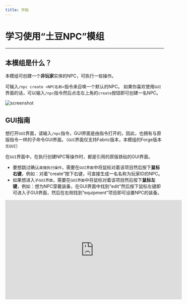 ```yaml
---
title: 开始
---
```


# 学习使用“土豆NPC”模组

---


## 本模组是什么？

本模组可创建一个**非玩家**实体的NPC，可执行一些操作。

可输入`/npc create <NPC名称>`指令来召唤一个默认的NPC。
如果你喜欢使用`GUI`界面的话，可以输入`/npc`指令然后点击左上角的`create`按钮即可创建一名NPC。

![screenshot](../../assets/img/main_background.png)

## GUI指南

想打开`GUI`界面，请输入`/npc`指令，GUI界面是由指令打开的，因此，也拥有与原版指令一样的子命令GUI界面。（`GUI`界面仅支持Fabric版本，本模组的Forge版本`无GUI`）

在`GUI`界面中，在执行创建NPC等操作时，都是引用的原版铁砧的GUI界面。

* 要想跳过确认`直接执行操作`，需要在`GUI界面`中将鼠标对着该项目然后按下**鼠标右键**，例如：对着“create”按下右键，可直接生成一名名称为玩家ID的NPC。
* 如果想进入`子GUI界面`，需要在`GUI界面`中将鼠标对着该项目然后按下**鼠标左键**，例如：想为NPC穿戴装备，在GUI界面中找到“edit”然后按下鼠标左键即可进入子GUI界面，然后在右侧找到“equipment”项目即可设置NPC的装备。

<iframe width="560" height="315" src="https://www.youtube-nocookie.com/embed/by59c1Ac-a0" title="YouTube video player" frameborder="0" allow="accelerometer; autoplay; clipboard-write; encrypted-media; gyroscope; picture-in-picture" allowfullscreen></iframe>
